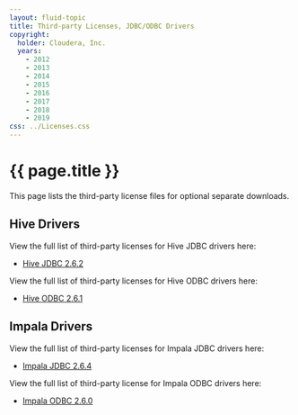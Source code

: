 ```yaml
---
layout: fluid-topic
title: Third-party Licenses, JDBC/ODBC Drivers
copyright:
  holder: Cloudera, Inc.
  years:
    - 2012
    - 2013
    - 2014
    - 2015
    - 2016
    - 2017
    - 2018
    - 2019
css: ../Licenses.css
---
```

# {{ page.title }}

This page lists the third-party license files for optional separate
downloads.

## Hive Drivers

View the full list of third-party licenses for Hive JDBC drivers here:

* [Hive JDBC 2.6.2](documentation/other/shared/licensefiles/HiveJDBC_262.txt)

View the full list of third-party licenses for Hive ODBC drivers here:

* [Hive ODBC 2.6.1](/documentation/other/shared/licensefiles/HiveODBC_261.txt)

## Impala Drivers

View the full list of third-party licenses for Impala JDBC drivers here:

* [Impala JDBC 2.6.4](/documentation/other/shared/licensefiles/ImpalaJDBC_264.txt)

View the full list of third-party license for Impala ODBC drivers here:

* [Impala ODBC 2.6.0](/documentation/other/shared/licensefiles/ImpalaODBC_260.txt)
